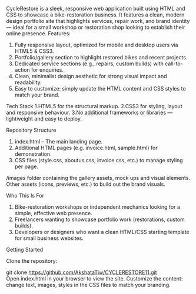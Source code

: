 
CycleRestore is a sleek, responsive web application built using HTML and CSS to showcase a bike-restoration business. It features a clean, modern design portfolio site that highlights services, repair work, and brand identity — ideal for a small workshop or restoration shop looking to establish their online presence.
Features:
1. Fully responsive layout, optimized for mobile and desktop users via HTML5 & CSS3.
2. Portfolio/gallery section to highlight restored bikes and recent projects.
3. Dedicated service sections (e.g., repairs, custom builds) with call-to-action for enquiries.
4. Clean, minimalist design aesthetic for strong visual impact and readability.
5. Easy to customize: simply update the HTML content and CSS styles to match your brand.

Tech Stack
1.HTML5 for the structural markup.
2.CSS3 for styling, layout and responsive behaviour.
3.No additional frameworks or libraries — lightweight and easy to deploy.

Repository Structure
1. index.html – The main landing page.
2. Additional HTML pages (e.g. invoice.html, sample.html) for demonstration.
3. CSS files (style.css, aboutus.css, invoice.css, etc.) to manage styling per page.

/images folder containing the gallery assets, mock ups and visual elements.
Other assets (icons, previews, etc.) to build out the brand visuals.

Who This Is For
1. Bike-restoration workshops or independent mechanics looking for a simple, effective web presence.
2. Freelancers wanting to showcase portfolio work (restorations, custom builds).
3. Developers or designers who want a clean HTML/CSS starting template for small business websites.

Getting Started

Clone the repository:

git clone https://github.com/AkshataTiw/CYCLERESTORE11.git  
Open index.html in your browser to view the site.
Customize the content: change text, images, styles in the CSS files to match your branding.

